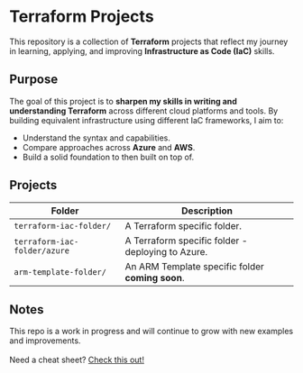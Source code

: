 # Terraform Projects

This repository is a collection of **Terraform** projects that reflect my journey in learning, applying, and improving **Infrastructure as Code (IaC)** skills.

## Purpose

The goal of this project is to **sharpen my skills in writing and understanding Terraform** across different cloud platforms and tools. By building equivalent infrastructure using different IaC frameworks, I aim to:

- Understand the syntax and capabilities.
- Compare approaches across **Azure** and **AWS**.
- Build a solid foundation to then built on top of. 

## Projects

| Folder                  | Description |
|--------------------------|-------------|
| `terraform-iac-folder/` | A Terraform specific folder. |
| `terraform-iac-folder/azure` | A Terraform specific folder - deploying to Azure. |
| `arm-template-folder/`  | An ARM Template specific folder **coming soon**. |

## Notes

This repo is a work in progress and will continue to grow with new examples and improvements.
<br></br>
Need a cheat sheet? [Check this out!](NOTES.md)
